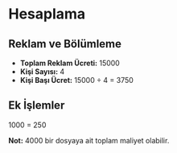
# Hesaplama 

## Reklam ve Bölümleme

- **Toplam Reklam Ücreti:** 15000
- **Kişi Sayısı:** 4
- **Kişi Başı Ücret:** 15000 ÷ 4 = 3750

## Ek İşlemler

 1000 = 250 

**Not:** 4000 bir dosyaya ait toplam maliyet olabilir.


